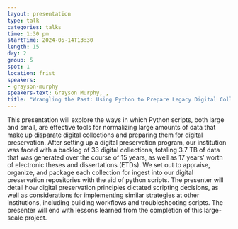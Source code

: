 ```yaml
---
layout: presentation
type: talk
categories: talks
time: 1:30 pm
startTime: 2024-05-14T13:30
length: 15
day: 2
group: 5
spot: 1
location: frist
speakers:
- grayson-murphy
speakers-text: Grayson Murphy, ,
title: "Wrangling the Past: Using Python to Prepare Legacy Digital Collections and ETDs for Preservation"
---
```

This presentation will explore the ways in which Python scripts, both large and small, are effective tools for normalizing large amounts of data that make up disparate digital collections and preparing them for digital preservation. After setting up a digital preservation program, our institution was faced with a backlog of 33 digital collections, totaling 3.7 TB of data that was generated over the course of 15 years, as well as 17 years’ worth of electronic theses and dissertations (ETDs). We set out to appraise, organize, and package each collection for ingest into our digital preservation repositories with the aid of python scripts. The presenter will detail how digital preservation principles dictated scripting decisions, as well as considerations for implementing similar strategies at other institutions, including building workflows and troubleshooting scripts. The presenter will end with lessons learned from the completion of this large-scale project.
